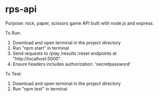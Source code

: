 # rps-api

Purpose: rock, paper, scissors game API built with node.js and express.

To Run:
1. Download and open terminal in the project directory
2. Run "npm start" in terminal
3. Send requests to /play /results /reset endpoints at "http://localhost:5000".
4. Ensure headers includes authorization: 'secretpassword'

To Test:
1.	Download and open terminal in the project directory
2.	Run "npm test" in terminal
